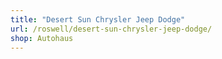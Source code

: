 ```yaml
---
title: "Desert Sun Chrysler Jeep Dodge"
url: /roswell/desert-sun-chrysler-jeep-dodge/
shop: Autohaus
---
```

